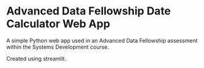 # Advanced Data Fellowship Date Calculator Web App

A simple Python web app used in an Advanced Data Fellowship assessment within the Systems Development course.

Created using streamlit.
